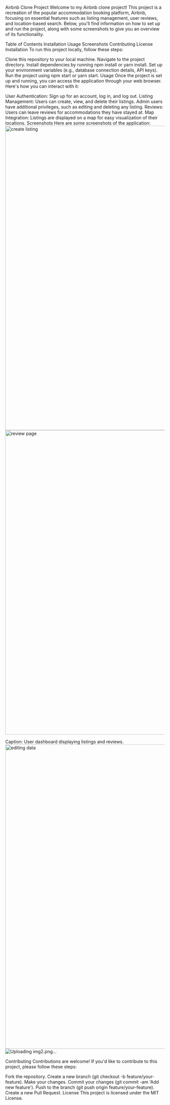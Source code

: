 Airbnb Clone Project
Welcome to my Airbnb clone project! This project is a recreation of the popular accommodation booking platform, Airbnb, focusing on essential features such as listing management, user reviews, and location-based search. Below, you'll find information on how to set up and run the project, along with some screenshots to give you an overview of its functionality.

Table of Contents
Installation
Usage
Screenshots
Contributing
License
Installation
To run this project locally, follow these steps:

Clone this repository to your local machine.
Navigate to the project directory.
Install dependencies by running npm install or yarn install.
Set up your environment variables (e.g., database connection details, API keys).
Run the project using npm start or yarn start.
Usage
Once the project is set up and running, you can access the application through your web browser. Here's how you can interact with it:

User Authentication: Sign up for an account, log in, and log out.
Listing Management: Users can create, view, and delete their listings. Admin users have additional privileges, such as editing and deleting any listing.
Reviews: Users can leave reviews for accommodations they have stayed at.
Map Integration: Listings are displayed on a map for easy visualization of their locations.
Screenshots
Here are some screenshots of the application:
<img width="960" alt="create listing" src="https://github.com/Waqar-ahmedkhan/WanderLust_airbnb_clone/assets/150153359/0675a83f-6c8e-4291-9339-cd69c60ddaa6">
<img width="960" alt="review page" src="https://github.com/Waqar-ahmedkhan/WanderLust_airbnb_clone/assets/150153359/5b91623a-21c4-441c-b442-7ddea562ce34">




Caption: User dashboard displaying listings and reviews.
<img width="960" alt="editing data" src="https://github.com/Waqar-ahmedkhan/WanderLust_airbnb_clone/assets/150153359/f14e2787-fda7-480f-be49-738263af3ac7">
![Uploading img2.png…]()







Contributing
Contributions are welcome! If you'd like to contribute to this project, please follow these steps:

Fork the repository.
Create a new branch (git checkout -b feature/your-feature).
Make your changes.
Commit your changes (git commit -am 'Add new feature').
Push to the branch (git push origin feature/your-feature).
Create a new Pull Request.
License
This project is licensed under the MIT License.
